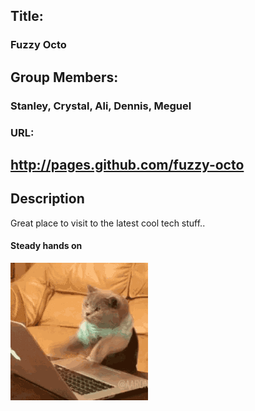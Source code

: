 ## Title:
### Fuzzy Octo
## Group Members:
### Stanley, Crystal, Ali, Dennis, Meguel
### URL:
## http://pages.github.com/fuzzy-octo

## Description
Great place to visit to the latest cool tech stuff..

#### Steady hands on
<img src="./assets/images/cat-computer.gif"/>